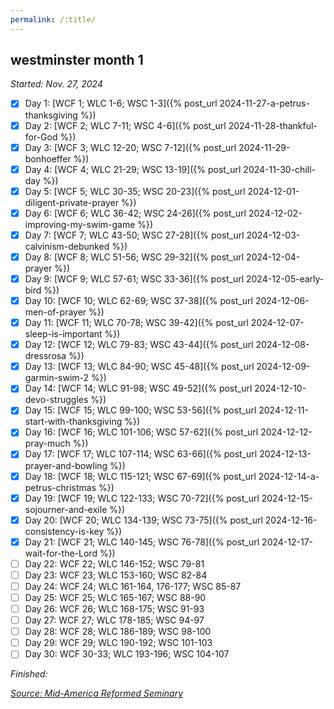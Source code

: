 ```yaml
---
permalink: /:title/
---
```


## westminster month 1

*Started: Nov. 27, 2024*

- [x] Day 1: [WCF 1; WLC 1-6; WSC 1-3]({% post_url 2024-11-27-a-petrus-thanksgiving %})
- [x] Day 2: [WCF 2; WLC 7-11; WSC 4-6]({% post_url 2024-11-28-thankful-for-God %})
- [x] Day 3: [WCF 3; WLC 12-20; WSC 7-12]({% post_url 2024-11-29-bonhoeffer %})
- [x] Day 4: [WCF 4; WLC 21-29; WSC 13-19]({% post_url 2024-11-30-chill-day %})
- [x] Day 5: [WCF 5; WLC 30-35; WSC 20-23]({% post_url 2024-12-01-diligent-private-prayer %})
- [x] Day 6: [WCF 6; WLC 36-42; WSC 24-26]({% post_url 2024-12-02-improving-my-swim-game %})
- [x] Day 7: [WCF 7; WLC 43-50; WSC 27-28]({% post_url 2024-12-03-calvinism-debunked %})
- [x] Day 8: [WCF 8; WLC 51-56; WSC 29-32]({% post_url 2024-12-04-prayer %})
- [x] Day 9: [WCF 9; WLC 57-61; WSC 33-36]({% post_url 2024-12-05-early-bird %})
- [x] Day 10: [WCF 10; WLC 62-69; WSC 37-38]({% post_url 2024-12-06-men-of-prayer %})
- [x] Day 11: [WCF 11; WLC 70-78; WSC 39-42]({% post_url 2024-12-07-sleep-is-important %})
- [x] Day 12: [WCF 12; WLC 79-83; WSC 43-44]({% post_url 2024-12-08-dressrosa %})
- [x] Day 13: [WCF 13; WLC 84-90; WSC 45-48]({% post_url 2024-12-09-garmin-swim-2 %})
- [x] Day 14: [WCF 14; WLC 91-98; WSC 49-52]({% post_url 2024-12-10-devo-struggles %})
- [x] Day 15: [WCF 15; WLC 99-100; WSC 53-56]({% post_url 2024-12-11-start-with-thanksgiving %})
- [x] Day 16: [WCF 16; WLC 101-106; WSC 57-62]({% post_url 2024-12-12-pray-much %})
- [x] Day 17: [WCF 17; WLC 107-114; WSC 63-66]({% post_url 2024-12-13-prayer-and-bowling %})
- [x] Day 18: [WCF 18; WLC 115-121; WSC 67-69]({% post_url 2024-12-14-a-petrus-christmas %})
- [x] Day 19: [WCF 19; WLC 122-133; WSC 70-72]({% post_url 2024-12-15-sojourner-and-exile %})
- [x] Day 20: [WCF 20; WLC 134-139; WSC 73-75]({% post_url 2024-12-16-consistency-is-key %})
- [x] Day 21: [WCF 21; WLC 140-145; WSC 76-78]({% post_url 2024-12-17-wait-for-the-Lord %})
- [ ] Day 22: WCF 22; WLC 146-152; WSC 79-81
- [ ] Day 23: WCF 23; WLC 153-160; WSC 82-84
- [ ] Day 24: WCF 24; WLC 161-164, 176-177; WSC 85-87
- [ ] Day 25: WCF 25; WLC 165-167; WSC 88-90
- [ ] Day 26: WCF 26; WLC 168-175; WSC 91-93
- [ ] Day 27: WCF 27; WLC 178-185; WSC 94-97
- [ ] Day 28: WCF 28; WLC 186-189; WSC 98-100
- [ ] Day 29: WCF 29; WLC 190-192; WSC 101-103
- [ ] Day 30: WCF 30-33; WLC 193-196; WSC 104-107

*Finished:*

[*Source: Mid-America Reformed Seminary*](https://s3.us-west-1.amazonaws.com/blog.swang.cloud/reformed-standards-monthly.pdf)